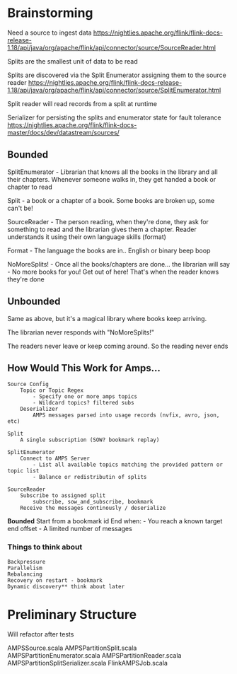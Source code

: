
# Brainstorming

Need a source to ingest data
https://nightlies.apache.org/flink/flink-docs-release-1.18/api/java/org/apache/flink/api/connector/source/SourceReader.html

Splits are the smallest unit of data to be read

Splits are discovered via the Split Enumerator assigning them to the source reader
https://nightlies.apache.org/flink/flink-docs-release-1.18/api/java/org/apache/flink/api/connector/source/SplitEnumerator.html

Split reader will read records from a split at runtime

Serializer for persisting the splits and enumerator state for fault tolerance
https://nightlies.apache.org/flink/flink-docs-master/docs/dev/datastream/sources/


## Bounded

SplitEnumerator - Librarian that knows all the books in the library
and all their chapters. Whenever someone walks in, they get handed a book
or chapter to read

Split - a book or a chapter of a book. Some books are broken up,
some can't be!

SourceReader - The person reading, when they're done, they ask
for something to read and the librarian gives them a chapter.
Reader understands it using their own language skills (format)

Format - The language the books are in.. English or binary beep boop

NoMoreSplits! - Once all the books/chapters are done... the librarian
will say - No more books for you! Get out of here! That's when the
reader knows they're done

## Unbounded

Same as above, but it's a magical library where books keep arriving.

The librarian never responds with "NoMoreSplits!"

The readers never leave or keep coming around. So the reading never ends

## How Would This Work for Amps...

    Source Config
        Topic or Topic Regex
            - Specify one or more amps topics
            - Wildcard topics? filtered subs
        Deserializer
            AMPS messages parsed into usage records (nvfix, avro, json, etc)

    Split
        A single subscription (SOW? bookmark replay)

    SplitEnumerator
        Connect to AMPS Server
            - List all available topics matching the provided pattern or topic list
            - Balance or redistributin of splits

    SourceReader
        Subscribe to assigned split
            subscribe, sow_and_subscribe, bookmark
        Receive the messages continously / deserialize

**Bounded**
    Start from a bookmark id 
    End when:
        - You reach a known target end offset
        - A limited number of messages

### Things to think about
    Backpressure
    Parallelism
    Rebalancing
    Recovery on restart - bookmark
    Dynamic discovery** think about later

# Preliminary Structure

Will refactor after tests

AMPSSource.scala
AMPSPartitionSplit.scala
AMPSPartitionEnumerator.scala
AMPSPartitionReader.scala
AMPSPartitionSplitSerializer.scala
FlinkAMPSJob.scala         